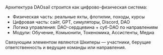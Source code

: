 Архитектура DAOsail строится как цифрово-физическая система:

- Физическая часть: реальные яхты, флотилии, походы, курсы
- Цифровая часть: сайт, GPT, симуляторы, Discord, DAO
- Логика управления: DAO-сердцевина + суб-DAO по направлениям
- Модули: Обучение, Комьюнити, Токеномика, Ассистенты, Медиа

Связующим элементом являются Шкиперы — участники, берущие ответственность и ведущие команды или направления.